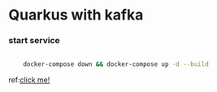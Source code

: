 # Quarkus with kafka


### start service

```zsh

	docker-compose down && docker-compose up -d --build

```




ref:<a href="https://github.com/wesleyfuchter/cqrs-quarkus-kafka" alt="quarkus-kafka">click me!</a>
